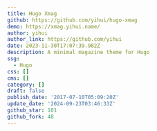 ```yaml
---
title: Hugo Xmag
github: https://github.com/yihui/hugo-xmag
demo: https://xmag.yihui.name/
author: yihui
author_link: https://github.com/yihui
date: 2023-11-30T17:07:39.982Z
description: A minimal magazine theme for Hugo
ssg:
  - Hugo
css: []
cms: []
category: []
draft: false
publish_date: '2017-07-10T05:09:20Z'
update_date: '2024-09-23T03:46:33Z'
github_star: 101
github_fork: 48
---
```

